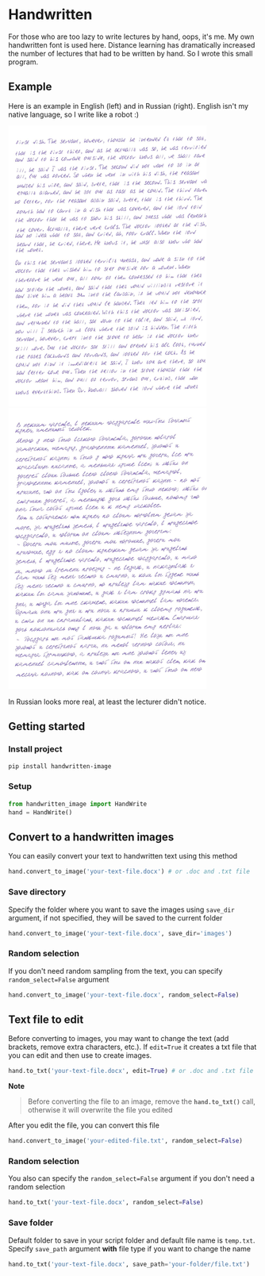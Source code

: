 # Handwritten

For those who are too lazy to write lectures by hand, oops, it's me. My own handwritten font is used here. Distance learning has dramatically increased the number of lectures that had to be written by hand. So I wrote this small program.

## Example

Here is an example in English (left) and in Russian (right). English isn't my native language, so I write like a robot :)

<img src="https://github.com/xcapt0/handwritten/blob/master/docs/assets/example-en.jpg?raw=true" alt="drawing" width="400"/><img src="https://github.com/xcapt0/handwritten/blob/master/docs/assets/example-ru.jpg?raw=true" alt="drawing" width="400"/>

In Russian looks more real, at least the lecturer didn't notice.

## Getting started

### Install project

```
pip install handwritten-image
```

### Setup

```python
from handwritten_image import HandWrite
hand = HandWrite()
```

## Convert to a handwritten images

You can easily convert your text to handwritten text using this method

```python
hand.convert_to_image('your-text-file.docx') # or .doc and .txt file
```

### Save directory

Specify the folder where you want to save the images using `save_dir` argument, if not specified, they will be saved to the current folder

```python
hand.convert_to_image('your-text-file.docx', save_dir='images')
```

### Random selection

If you don't need random sampling from the text, you can specify `random_select=False` argument

```python
hand.convert_to_image('your-text-file.docx', random_select=False)
```

## Text file to edit

Before converting to images, you may want to change the text (add brackets, remove extra characters, etc.). If `edit=True` it creates a txt file that you can edit and then use to create images.

```python
hand.to_txt('your-text-file.docx', edit=True) # or .doc and .txt file
```

**Note**
> Before converting the file to an image, remove the **`hand.to_txt()`** call, otherwise it will overwrite the file you edited

After you edit the file, you can convert this file

```python
hand.convert_to_image('your-edited-file.txt', random_select=False)
```

### Random selection

You also can specify the `random_select=False` argument if you don't need a random selection

```python
hand.to_txt('your-text-file.docx', random_select=False)
```

### Save folder

Default folder to save in your script folder and default file name is `temp.txt`. Specify `save_path` argument **with** file type if you want to change the name

```python
hand.to_txt('your-text-file.docx', save_path='your-folder/file.txt')
```
